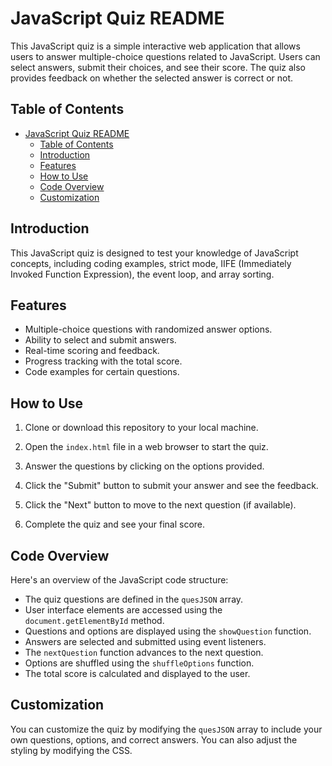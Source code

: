 # JavaScript Quiz README

This JavaScript quiz is a simple interactive web application that allows users to answer multiple-choice questions related to JavaScript. Users can select answers, submit their choices, and see their score. The quiz also provides feedback on whether the selected answer is correct or not.

## Table of Contents

- [JavaScript Quiz README](#javascript-quiz-readme)
  - [Table of Contents](#table-of-contents)
  - [Introduction](#introduction)
  - [Features](#features)
  - [How to Use](#how-to-use)
  - [Code Overview](#code-overview)
  - [Customization](#customization)

## Introduction

This JavaScript quiz is designed to test your knowledge of JavaScript concepts, including coding examples, strict mode, IIFE (Immediately Invoked Function Expression), the event loop, and array sorting.

## Features

- Multiple-choice questions with randomized answer options.
- Ability to select and submit answers.
- Real-time scoring and feedback.
- Progress tracking with the total score.
- Code examples for certain questions.

## How to Use

1. Clone or download this repository to your local machine.

2. Open the `index.html` file in a web browser to start the quiz.

3. Answer the questions by clicking on the options provided.

4. Click the "Submit" button to submit your answer and see the feedback.

5. Click the "Next" button to move to the next question (if available).

6. Complete the quiz and see your final score.

## Code Overview

Here's an overview of the JavaScript code structure:

- The quiz questions are defined in the `quesJSON` array.
- User interface elements are accessed using the `document.getElementById` method.
- Questions and options are displayed using the `showQuestion` function.
- Answers are selected and submitted using event listeners.
- The `nextQuestion` function advances to the next question.
- Options are shuffled using the `shuffleOptions` function.
- The total score is calculated and displayed to the user.

## Customization

You can customize the quiz by modifying the `quesJSON` array to include your own questions, options, and correct answers. You can also adjust the styling by modifying the CSS.
